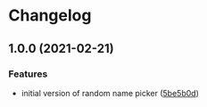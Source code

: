 # Changelog

## 1.0.0 (2021-02-21)


### Features

* initial version of random name picker ([5be5b0d](https://github.com/icelam/random-name-picker/commit/5be5b0d5117ffde1180f30f3d3c3f3645193ea19))
